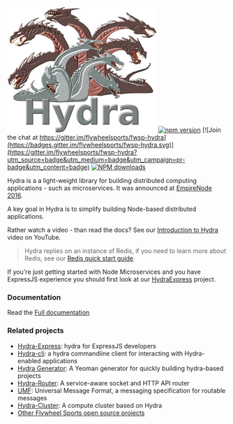 ![](hydra.png)
[![npm version](https://badge.fury.io/js/fwsp-hydra.svg)](https://badge.fury.io/js/fwsp-hydra)
[![Join the chat at https://gitter.im/flywheelsports/fwsp-hydra](https://badges.gitter.im/flywheelsports/fwsp-hydra.svg)](https://gitter.im/flywheelsports/fwsp-hydra?utm_source=badge&utm_medium=badge&utm_campaign=pr-badge&utm_content=badge) <span class="badge-npmdownloads"><a href="https://npmjs.org/package/fwsp-hydra" title="View this project on NPM"><img src="https://img.shields.io/npm/dm/fwsp-hydra.svg" alt="NPM downloads" /></a></span>

Hydra is a a light-weight library for building distributed computing applications - such as microservices. 
It was announced at [EmpireNode 2016](http://empirenode.org/).

A key goal in Hydra is to simplify building Node-based distributed applications.

Rather watch a video - than read the docs? See our [Introduction to Hydra](https://www.youtube.com/watch?v=dHFQxrc4Fnk) video on YouTube.

> Hydra replies on an instance of Redis, if you need to learn more about Redis, see our [Redis quick start guide](https://youtu.be/eX7EamF_WuA).

If you're just getting started with Node Microservices and you have ExpressJS experience you should first look at our [HydraExpress](https://github.com/flywheelsports/fwsp-hydra-express) project.

### Documentation

Read the [Full documentation](documentation.md)

### Related projects

* [Hydra-Express](https://github.com/flywheelsports/fwsp-hydra): hydra for ExpressJS developers
* [Hydra-cli](https://github.com/flywheelsports/hydra-cli): a hydra commandline client for interacting with Hydra-enabled applications
* [Hydra Generator](https://github.com/flywheelsports/generator-fwsp-hydra): A Yeoman generator for quickly building hydra-based projects
* [Hydra-Router](https://github.com/flywheelsports/fwsp-hydra-router): A service-aware socket and HTTP API router
* [UMF](https://github.com/cjus/umf): Universal Message Format, a messaging specification for routable messages
* [Hydra-Cluster](https://github.com/cjus/hydra-cluster): A compute cluster based on Hydra
* [Other Flywheel Sports open source projects](https://github.com/flywheelsports)
